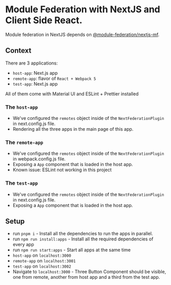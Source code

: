 # Module Federation with NextJS and Client Side React.

Module federation in NextJS depends on [@module-federation/nextjs-mf](https://www.npmjs.com/package/@module-federation/nextjs-mf).

## Context

There are 3 applications:

- `host-app`: Next.js app
- `remote-app`: flavor of `React + Webpack 5`
- `test-app`: Next.js app

All of them come with Material UI and ESLint + Prettier installed

### The `host-app`

- We've configured the `remotes` object inside of the `NextFederationPlugin` in next.config.js file.
- Rendering all the three apps in the main page of this app.

### The `remote-app`

- We've configured the `remotes` object inside of the `NextFederationPlugin` in webpack.config.js file.
- Exposing a `App` component that is loaded in the host app.
- Known issue: ESLint not working in this project

### The `test-app`

- We've configured the `remotes` object inside of the `NextFederationPlugin` in next.config.js file.
- Exposing a `App` component that is loaded in the host app.

## Setup

- run `pnpm i` - Install all the dependencies to run the apps in parallel.
- run `npm run install:apps` - Install all the required dependencies of every app
- run `npm run start:apps` - Start all apps at the same time
- `host-app` on `localhost:3000`
- `remote-app` on `localhost:3001`
- `test-app` on `localhost:3002`
- Navigate to `localhost:3000` - Three Button Component should be visible, one from remote, another from host app and a third from the test app.
